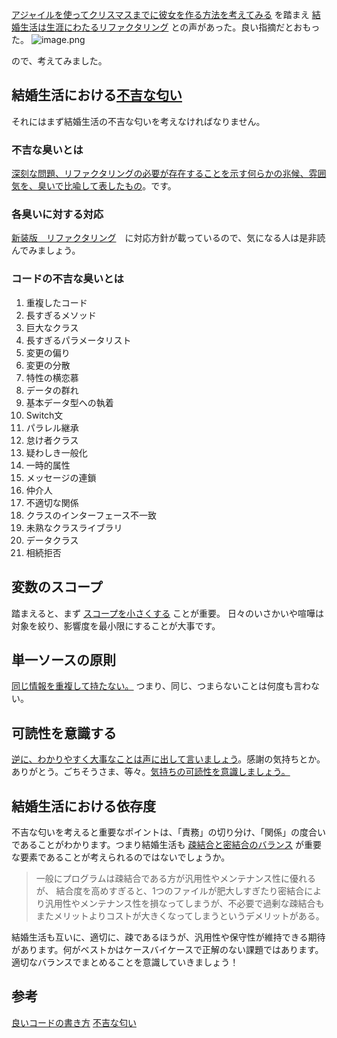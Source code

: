 [アジャイルを使ってクリスマスまでに彼女を作る方法を考えてみる](https://qiita.com/Let_kdm_free/items/7287325f4a3541e4551e) を踏まえ
[結婚生活は生涯にわたるリファクタリング](https://qiita.com/Let_kdm_free/items/7287325f4a3541e4551e#comment-d37ae4bb02ce78decb91) との声があった。良い指摘だとおもった。
![image.png](https://qiita-image-store.s3.ap-northeast-1.amazonaws.com/0/93824/4f527e57-dcef-fbff-4948-38ad3f8dfc20.png)

ので、考えてみました。


## 結婚生活における[不吉な匂い](https://qiita.com/NagaokaKenichi/items/22972e6ba698c7f2978a#%E3%82%B3%E3%83%BC%E3%83%89%E3%81%AE%E4%B8%8D%E5%90%89%E3%81%AA%E8%87%AD%E3%81%84%E3%81%A8%E3%81%AF)
それにはまず結婚生活の不吉な匂いを考えなければなりません。

### 不吉な臭いとは
[深刻な問題、リファクタリングの必要が存在することを示す何らかの兆候、雰囲気を、臭いで比喩して表したもの](https://qiita.com/NagaokaKenichi/items/22972e6ba698c7f2978a#%E3%82%B3%E3%83%BC%E3%83%89%E3%81%AE%E4%B8%8D%E5%90%89%E3%81%AA%E8%87%AD%E3%81%84%E3%81%A8%E3%81%AF)。です。

### 各臭いに対する対応
[新装版　リファクタリング](https://www.amazon.co.jp/%E6%96%B0%E8%A3%85%E7%89%88-%E3%83%AA%E3%83%95%E3%82%A1%E3%82%AF%E3%82%BF%E3%83%AA%E3%83%B3%E3%82%B0-%E6%97%A2%E5%AD%98%E3%81%AE%E3%82%B3%E3%83%BC%E3%83%89%E3%82%92%E5%AE%89%E5%85%A8%E3%81%AB%E6%94%B9%E5%96%84%E3%81%99%E3%82%8B-%EF%BC%AD%EF%BD%81%EF%BD%92%EF%BD%94%EF%BD%89%EF%BD%8E%EF%BC%A6%EF%BD%8F%EF%BD%97%EF%BD%8C%EF%BD%85%EF%BD%92-ebook/dp/B01IGW5MG0)　に対応方針が載っているので、気になる人は是非読んでみましょう。

### コードの不吉な臭いとは

1. 重複したコード
2. 長すぎるメソッド
3. 巨大なクラス
4. 長すぎるパラメータリスト
5. 変更の偏り
6. 変更の分散
7. 特性の横恋慕
8. データの群れ
9. 基本データ型への執着
10. Switch文
11. パラレル継承
12. 怠け者クラス
13. 疑わしき一般化
14. 一時的属性
15. メッセージの連鎖
16. 仲介人
17. 不適切な関係
18. クラスのインターフェース不一致
19. 未熟なクラスライブラリ
20. データクラス
21. 相続拒否


## 変数のスコープ

踏まえると、まず [スコープを小さくする](https://qiita.com/alt_yamamoto/items/25eda376e6b947208996#star5%E5%A4%89%E6%95%B0%E3%81%AE%E3%82%B9%E3%82%B3%E3%83%BC%E3%83%97%E3%82%92%E5%B0%8F%E3%81%95%E3%81%8F%E3%81%99%E3%82%8B) ことが重要。
日々のいさかいや喧嘩は対象を絞り、影響度を最小限にすることが大事です。


## 単一ソースの原則

[同じ情報を重複して持たない。](https://qiita.com/alt_yamamoto/items/25eda376e6b947208996#star5%E5%8D%98%E4%B8%80%E3%82%BD%E3%83%BC%E3%82%B9%E3%81%AE%E5%8E%9F%E5%89%87) つまり、同じ、つまらないことは何度も言わない。

## 可読性を意識する

[逆に、わかりやすく大事なことは声に出して言いましょう](https://qiita.com/alt_yamamoto/items/25eda376e6b947208996#star5%E9%81%A9%E5%88%87%E3%81%AA%E5%90%8D%E5%89%8D%E3%82%92%E3%81%A4%E3%81%91%E3%82%8B)。感謝の気持ちとか。
ありがとう。ごちそうさま、等々。[気持ちの可読性を意識しましょう。](https://qiita.com/alt_yamamoto/items/25eda376e6b947208996#star5functionobject%E3%81%AE%E5%BD%A2%E3%82%88%E3%82%8Aobjectfunction%E3%81%AE%E5%BD%A2%E3%82%92%E5%A5%BD%E3%82%80) 

## 結婚生活における依存度

不吉な匂いを考えると重要なポイントは、「責務」の切り分け、「関係」の度合いであることがわかります。つまり結婚生活も [疎結合と密結合のバランス](https://qiita.com/alt_yamamoto/items/25eda376e6b947208996#%E7%96%8E%E7%B5%90%E5%90%88%E3%81%A8%E5%AF%86%E7%B5%90%E5%90%88%E3%81%AE%E3%83%90%E3%83%A9%E3%83%B3%E3%82%B9) が重要な要素であることが考えられるのではないでしょうか。

> 一般にプログラムは疎結合である方が汎用性やメンテナンス性に優れるが、
> 結合度を高めすぎると、1つのファイルが肥大しすぎたり密結合により汎用性やメンテナンス性を損なってしまうが、不必要で過剰な疎結合もまたメリットよりコストが大きくなってしまうというデメリットがある。

結婚生活も互いに、適切に、疎であるほうが、汎用性や保守性が維持できる期待があります。何がベストかはケースバイケースで正解のない課題ではあります。適切なバランスでまとめることを意識していきましょう！


## 参考

[良いコードの書き方](https://qiita.com/alt_yamamoto/items/25eda376e6b947208996)
[不吉な匂い](https://qiita.com/NagaokaKenichi/items/22972e6ba698c7f2978a#%E3%82%B3%E3%83%BC%E3%83%89%E3%81%AE%E4%B8%8D%E5%90%89%E3%81%AA%E8%87%AD%E3%81%84%E3%81%A8%E3%81%AF)

